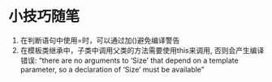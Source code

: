 <!--
 * @Autor: zcshen
 * @Date: 2020-12-07 13:34:02
 * @Description: 小技巧随笔
-->

# 小技巧随笔
1. 在判断语句中使用=时，可以通过加()避免编译警告
2. 在模板类继承中，子类中调用父类的方法需要使用this来调用, 否则会产生编译错误: “there are no arguments to ‘Size’ that depend on a template parameter, so a declaration of ‘Size’ must be available”

